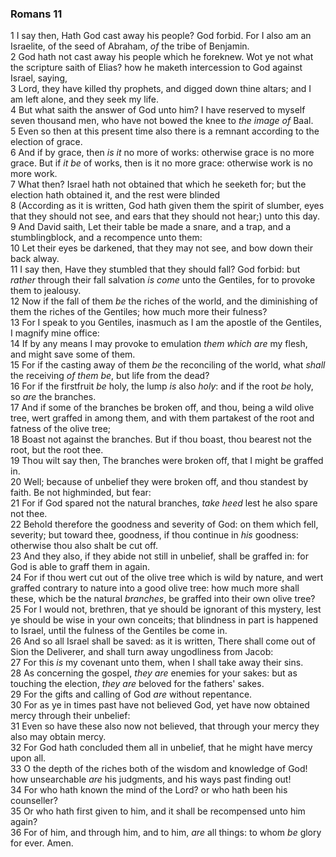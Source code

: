 ### Romans 11

1 I say then, Hath God cast away his people? God forbid. For I also am an Israelite, of the seed of Abraham, *of* the tribe of Benjamin.  
2 God hath not cast away his people which he foreknew. Wot ye not what the scripture saith of Elias? how he maketh intercession to God against Israel, saying,  
3 Lord, they have killed thy prophets, and digged down thine altars; and I am left alone, and they seek my life.  
4 But what saith the answer of God unto him? I have reserved to myself seven thousand men, who have not bowed the knee to *the image of* Baal.  
5 Even so then at this present time also there is a remnant according to the election of grace.  
6 And if by grace, then *is it* no more of works: otherwise grace is no more grace. But if *it be* of works, then is it no more grace: otherwise work is no more work.  
7 What then? Israel hath not obtained that which he seeketh for; but the election hath obtained it, and the rest were blinded  
8 (According as it is written, God hath given them the spirit of slumber, eyes that they should not see, and ears that they should not hear;) unto this day.  
9 And David saith, Let their table be made a snare, and a trap, and a stumblingblock, and a recompence unto them:  
10 Let their eyes be darkened, that they may not see, and bow down their back alway.  
11 I say then, Have they stumbled that they should fall? God forbid: but *rather* through their fall salvation *is come* unto the Gentiles, for to provoke them to jealousy.  
12 Now if the fall of them *be* the riches of the world, and the diminishing of them the riches of the Gentiles; how much more their fulness?  
13 For I speak to you Gentiles, inasmuch as I am the apostle of the Gentiles, I magnify mine office:  
14 If by any means I may provoke to emulation *them which are* my flesh, and might save some of them.  
15 For if the casting away of them *be* the reconciling of the world, what *shall* the receiving *of them be*, but life from the dead?  
16 For if the firstfruit *be* holy, the lump *is* also *holy*: and if the root *be* holy, so *are* the branches.  
17 And if some of the branches be broken off, and thou, being a wild olive tree, wert graffed in among them, and with them partakest of the root and fatness of the olive tree;  
18 Boast not against the branches. But if thou boast, thou bearest not the root, but the root thee.  
19 Thou wilt say then, The branches were broken off, that I might be graffed in.  
20 Well; because of unbelief they were broken off, and thou standest by faith. Be not highminded, but fear:  
21 For if God spared not the natural branches, *take heed* lest he also spare not thee.  
22 Behold therefore the goodness and severity of God: on them which fell, severity; but toward thee, goodness, if thou continue in *his* goodness: otherwise thou also shalt be cut off.  
23 And they also, if they abide not still in unbelief, shall be graffed in: for God is able to graff them in again.  
24 For if thou wert cut out of the olive tree which is wild by nature, and wert graffed contrary to nature into a good olive tree: how much more shall these, which be the natural *branches*, be graffed into their own olive tree?  
25 For I would not, brethren, that ye should be ignorant of this mystery, lest ye should be wise in your own conceits; that blindness in part is happened to Israel, until the fulness of the Gentiles be come in.  
26 And so all Israel shall be saved: as it is written, There shall come out of Sion the Deliverer, and shall turn away ungodliness from Jacob:  
27 For this *is* my covenant unto them, when I shall take away their sins.  
28 As concerning the gospel, *they are* enemies for your sakes: but as touching the election, *they are* beloved for the fathers' sakes.  
29 For the gifts and calling of God *are* without repentance.  
30 For as ye in times past have not believed God, yet have now obtained mercy through their unbelief:  
31 Even so have these also now not believed, that through your mercy they also may obtain mercy.  
32 For God hath concluded them all in unbelief, that he might have mercy upon all.  
33 O the depth of the riches both of the wisdom and knowledge of God! how unsearchable *are* his judgments, and his ways past finding out!  
34 For who hath known the mind of the Lord? or who hath been his counseller?  
35 Or who hath first given to him, and it shall be recompensed unto him again?  
36 For of him, and through him, and to him, *are* all things: to whom *be* glory for ever. Amen.  
